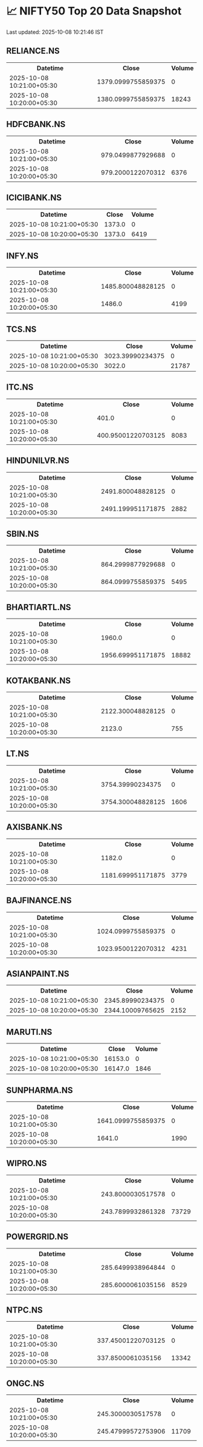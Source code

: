 # 📈 NIFTY50 Top 20 Data Snapshot

Last updated: 2025-10-08 10:21:46 IST

## RELIANCE.NS

<table>
  <tr><th>Datetime</th><th>Close</th><th>Volume</th></tr>
  <tr><td>2025-10-08 10:21:00+05:30</td><td>1379.0999755859375</td><td>0</td></tr>
  <tr><td>2025-10-08 10:20:00+05:30</td><td>1380.0999755859375</td><td>18243</td></tr>
</table>

## HDFCBANK.NS

<table>
  <tr><th>Datetime</th><th>Close</th><th>Volume</th></tr>
  <tr><td>2025-10-08 10:21:00+05:30</td><td>979.0499877929688</td><td>0</td></tr>
  <tr><td>2025-10-08 10:20:00+05:30</td><td>979.2000122070312</td><td>6376</td></tr>
</table>

## ICICIBANK.NS

<table>
  <tr><th>Datetime</th><th>Close</th><th>Volume</th></tr>
  <tr><td>2025-10-08 10:21:00+05:30</td><td>1373.0</td><td>0</td></tr>
  <tr><td>2025-10-08 10:20:00+05:30</td><td>1373.0</td><td>6419</td></tr>
</table>

## INFY.NS

<table>
  <tr><th>Datetime</th><th>Close</th><th>Volume</th></tr>
  <tr><td>2025-10-08 10:21:00+05:30</td><td>1485.800048828125</td><td>0</td></tr>
  <tr><td>2025-10-08 10:20:00+05:30</td><td>1486.0</td><td>4199</td></tr>
</table>

## TCS.NS

<table>
  <tr><th>Datetime</th><th>Close</th><th>Volume</th></tr>
  <tr><td>2025-10-08 10:21:00+05:30</td><td>3023.39990234375</td><td>0</td></tr>
  <tr><td>2025-10-08 10:20:00+05:30</td><td>3022.0</td><td>21787</td></tr>
</table>

## ITC.NS

<table>
  <tr><th>Datetime</th><th>Close</th><th>Volume</th></tr>
  <tr><td>2025-10-08 10:21:00+05:30</td><td>401.0</td><td>0</td></tr>
  <tr><td>2025-10-08 10:20:00+05:30</td><td>400.95001220703125</td><td>8083</td></tr>
</table>

## HINDUNILVR.NS

<table>
  <tr><th>Datetime</th><th>Close</th><th>Volume</th></tr>
  <tr><td>2025-10-08 10:21:00+05:30</td><td>2491.800048828125</td><td>0</td></tr>
  <tr><td>2025-10-08 10:20:00+05:30</td><td>2491.199951171875</td><td>2882</td></tr>
</table>

## SBIN.NS

<table>
  <tr><th>Datetime</th><th>Close</th><th>Volume</th></tr>
  <tr><td>2025-10-08 10:21:00+05:30</td><td>864.2999877929688</td><td>0</td></tr>
  <tr><td>2025-10-08 10:20:00+05:30</td><td>864.0999755859375</td><td>5495</td></tr>
</table>

## BHARTIARTL.NS

<table>
  <tr><th>Datetime</th><th>Close</th><th>Volume</th></tr>
  <tr><td>2025-10-08 10:21:00+05:30</td><td>1960.0</td><td>0</td></tr>
  <tr><td>2025-10-08 10:20:00+05:30</td><td>1956.699951171875</td><td>18882</td></tr>
</table>

## KOTAKBANK.NS

<table>
  <tr><th>Datetime</th><th>Close</th><th>Volume</th></tr>
  <tr><td>2025-10-08 10:21:00+05:30</td><td>2122.300048828125</td><td>0</td></tr>
  <tr><td>2025-10-08 10:20:00+05:30</td><td>2123.0</td><td>755</td></tr>
</table>

## LT.NS

<table>
  <tr><th>Datetime</th><th>Close</th><th>Volume</th></tr>
  <tr><td>2025-10-08 10:21:00+05:30</td><td>3754.39990234375</td><td>0</td></tr>
  <tr><td>2025-10-08 10:20:00+05:30</td><td>3754.300048828125</td><td>1606</td></tr>
</table>

## AXISBANK.NS

<table>
  <tr><th>Datetime</th><th>Close</th><th>Volume</th></tr>
  <tr><td>2025-10-08 10:21:00+05:30</td><td>1182.0</td><td>0</td></tr>
  <tr><td>2025-10-08 10:20:00+05:30</td><td>1181.699951171875</td><td>3779</td></tr>
</table>

## BAJFINANCE.NS

<table>
  <tr><th>Datetime</th><th>Close</th><th>Volume</th></tr>
  <tr><td>2025-10-08 10:21:00+05:30</td><td>1024.0999755859375</td><td>0</td></tr>
  <tr><td>2025-10-08 10:20:00+05:30</td><td>1023.9500122070312</td><td>4231</td></tr>
</table>

## ASIANPAINT.NS

<table>
  <tr><th>Datetime</th><th>Close</th><th>Volume</th></tr>
  <tr><td>2025-10-08 10:21:00+05:30</td><td>2345.89990234375</td><td>0</td></tr>
  <tr><td>2025-10-08 10:20:00+05:30</td><td>2344.10009765625</td><td>2152</td></tr>
</table>

## MARUTI.NS

<table>
  <tr><th>Datetime</th><th>Close</th><th>Volume</th></tr>
  <tr><td>2025-10-08 10:21:00+05:30</td><td>16153.0</td><td>0</td></tr>
  <tr><td>2025-10-08 10:20:00+05:30</td><td>16147.0</td><td>1846</td></tr>
</table>

## SUNPHARMA.NS

<table>
  <tr><th>Datetime</th><th>Close</th><th>Volume</th></tr>
  <tr><td>2025-10-08 10:21:00+05:30</td><td>1641.0999755859375</td><td>0</td></tr>
  <tr><td>2025-10-08 10:20:00+05:30</td><td>1641.0</td><td>1990</td></tr>
</table>

## WIPRO.NS

<table>
  <tr><th>Datetime</th><th>Close</th><th>Volume</th></tr>
  <tr><td>2025-10-08 10:21:00+05:30</td><td>243.8000030517578</td><td>0</td></tr>
  <tr><td>2025-10-08 10:20:00+05:30</td><td>243.7899932861328</td><td>73729</td></tr>
</table>

## POWERGRID.NS

<table>
  <tr><th>Datetime</th><th>Close</th><th>Volume</th></tr>
  <tr><td>2025-10-08 10:21:00+05:30</td><td>285.6499938964844</td><td>0</td></tr>
  <tr><td>2025-10-08 10:20:00+05:30</td><td>285.6000061035156</td><td>8529</td></tr>
</table>

## NTPC.NS

<table>
  <tr><th>Datetime</th><th>Close</th><th>Volume</th></tr>
  <tr><td>2025-10-08 10:21:00+05:30</td><td>337.45001220703125</td><td>0</td></tr>
  <tr><td>2025-10-08 10:20:00+05:30</td><td>337.8500061035156</td><td>13342</td></tr>
</table>

## ONGC.NS

<table>
  <tr><th>Datetime</th><th>Close</th><th>Volume</th></tr>
  <tr><td>2025-10-08 10:21:00+05:30</td><td>245.3000030517578</td><td>0</td></tr>
  <tr><td>2025-10-08 10:20:00+05:30</td><td>245.47999572753906</td><td>11709</td></tr>
</table>

